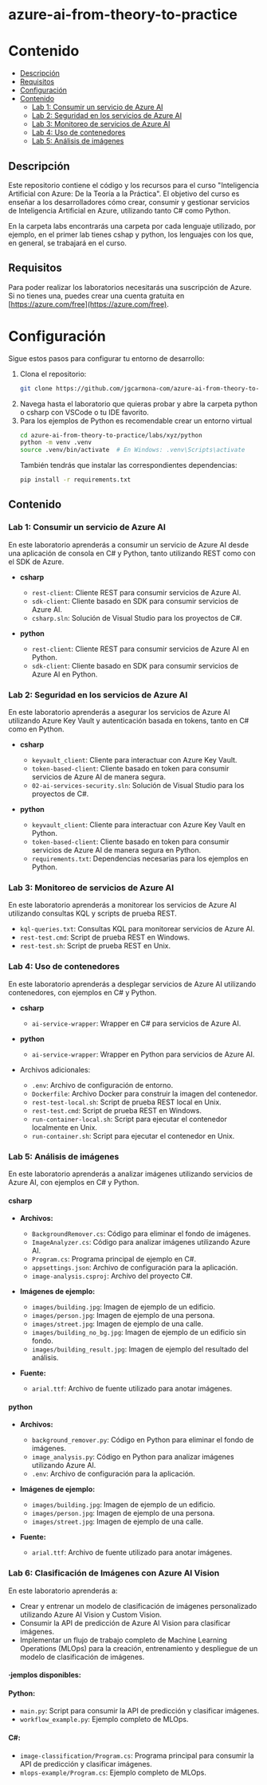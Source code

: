# azure-ai-from-theory-to-practice

# Contenido
- [Descripción](#Descripción)
- [Requisitos](#Requisitos)
- [Configuración](#Configuración)
- [Contenido](#Contenido)
  - [Lab 1: Consumir un servicio de Azure AI](#lab-1-consumir-un-servicio-de-azure-ai)
  - [Lab 2: Seguridad en los servicios de Azure AI](#lab-2-seguridad-en-los-servicios-de-azure-ai)
  - [Lab 3: Monitoreo de servicios de Azure AI](#lab-3-monitoreo-de-servicios-de-azure-ai)
  - [Lab 4: Uso de contenedores](#lab-4-uso-de-contenedores)
  - [Lab 5: Análisis de imágenes](#lab-5-análisis-de-imágenes)

## Descripción

Este repositorio contiene el código y los recursos para el curso "Inteligencia Artificial con Azure: De la Teoría a la Práctica". El objetivo del curso es enseñar a los desarrolladores cómo crear, consumir y gestionar servicios de Inteligencia Artificial en Azure, utilizando tanto C# como Python.

En la carpeta labs encontrarás una carpeta por cada lenguaje utilizado, por ejemplo, en el primer lab tienes cshap y python, los lenguajes con los que, en general, se trabajará en el curso.

## Requisitos

Para poder realizar los laboratorios necesitarás una suscripción de Azure. Si no tienes una, puedes crear una cuenta gratuita en [https://azure.com/free](https://azure.com/free).

# Configuración
Sigue estos pasos para configurar tu entorno de desarrollo:

1. Clona el repositorio:
   ```bash
   git clone https://github.com/jgcarmona-com/azure-ai-from-theory-to-practice.git
   ```
2. Navega hasta el laboratorio que quieras probar y abre la carpeta python o csharp con VSCode o tu IDE favorito.
3. Para los ejemplos de Python es recomendable crear un entorno virtual
   ```bash
   cd azure-ai-from-theory-to-practice/labs/xyz/python
   python -m venv .venv
   source .venv/bin/activate  # En Windows: .venv\Scripts\activate
   ```
   También tendrás que instalar las correspondientes dependencias:
   ```bash
   pip install -r requirements.txt
   ```
## Contenido

### Lab 1: Consumir un servicio de Azure AI

En este laboratorio aprenderás a consumir un servicio de Azure AI desde una aplicación de consola en C# y Python, tanto utilizando REST como con el SDK de Azure.

- **csharp**
  - `rest-client`: Cliente REST para consumir servicios de Azure AI.
  - `sdk-client`: Cliente basado en SDK para consumir servicios de Azure AI.
  - `csharp.sln`: Solución de Visual Studio para los proyectos de C#.

- **python**
  - `rest-client`: Cliente REST para consumir servicios de Azure AI en Python.
  - `sdk-client`: Cliente basado en SDK para consumir servicios de Azure AI en Python.

### Lab 2: Seguridad en los servicios de Azure AI

En este laboratorio aprenderás a asegurar los servicios de Azure AI utilizando Azure Key Vault y autenticación basada en tokens, tanto en C# como en Python.

- **csharp**
  - `keyvault_client`: Cliente para interactuar con Azure Key Vault.
  - `token-based-client`: Cliente basado en token para consumir servicios de Azure AI de manera segura.
  - `02-ai-services-security.sln`: Solución de Visual Studio para los proyectos de C#.

- **python**
  - `keyvault_client`: Cliente para interactuar con Azure Key Vault en Python.
  - `token-based-client`: Cliente basado en token para consumir servicios de Azure AI de manera segura en Python.
  - `requirements.txt`: Dependencias necesarias para los ejemplos en Python.

### Lab 3: Monitoreo de servicios de Azure AI

En este laboratorio aprenderás a monitorear los servicios de Azure AI utilizando consultas KQL y scripts de prueba REST.

- `kql-queries.txt`: Consultas KQL para monitorear servicios de Azure AI.
- `rest-test.cmd`: Script de prueba REST en Windows.
- `rest-test.sh`: Script de prueba REST en Unix.

### Lab 4: Uso de contenedores

En este laboratorio aprenderás a desplegar servicios de Azure AI utilizando contenedores, con ejemplos en C# y Python.

- **csharp**
  - `ai-service-wrapper`: Wrapper en C# para servicios de Azure AI.

- **python**
  - `ai-service-wrapper`: Wrapper en Python para servicios de Azure AI.

- Archivos adicionales:
  - `.env`: Archivo de configuración de entorno.
  - `Dockerfile`: Archivo Docker para construir la imagen del contenedor.
  - `rest-test-local.sh`: Script de prueba REST local en Unix.
  - `rest-test.cmd`: Script de prueba REST en Windows.
  - `run-container-local.sh`: Script para ejecutar el contenedor localmente en Unix.
  - `run-container.sh`: Script para ejecutar el contenedor en Unix.

### Lab 5: Análisis de imágenes

En este laboratorio aprenderás a analizar imágenes utilizando servicios de Azure AI, con ejemplos en C# y Python.

#### csharp

- **Archivos:**
  - `BackgroundRemover.cs`: Código para eliminar el fondo de imágenes.
  - `ImageAnalyzer.cs`: Código para analizar imágenes utilizando Azure AI.
  - `Program.cs`: Programa principal de ejemplo en C#.
  - `appsettings.json`: Archivo de configuración para la aplicación.
  - `image-analysis.csproj`: Archivo del proyecto C#.

- **Imágenes de ejemplo:**
  - `images/building.jpg`: Imagen de ejemplo de un edificio.
  - `images/person.jpg`: Imagen de ejemplo de una persona.
  - `images/street.jpg`: Imagen de ejemplo de una calle.
  - `images/building_no_bg.jpg`: Imagen de ejemplo de un edificio sin fondo.
  - `images/building_result.jpg`: Imagen de ejemplo del resultado del análisis.

- **Fuente:**
  - `arial.ttf`: Archivo de fuente utilizado para anotar imágenes.

#### python

- **Archivos:**
  - `background_remover.py`: Código en Python para eliminar el fondo de imágenes.
  - `image_analysis.py`: Código en Python para analizar imágenes utilizando Azure AI.
  - `.env`: Archivo de configuración para la aplicación.

- **Imágenes de ejemplo:**
  - `images/building.jpg`: Imagen de ejemplo de un edificio.
  - `images/person.jpg`: Imagen de ejemplo de una persona.
  - `images/street.jpg`: Imagen de ejemplo de una calle.

- **Fuente:**
  - `arial.ttf`: Archivo de fuente utilizado para anotar imágenes.


### Lab 6: Clasificación de Imágenes con Azure AI Vision

En este laboratorio aprenderás a:
- Crear y entrenar un modelo de clasificación de imágenes personalizado utilizando Azure AI Vision y Custom Vision. 
- Consumir la API de predicción de Azure AI Vision para clasificar imágenes.
- Implementar un flujo de trabajo completo de Machine Learning Operations (MLOps) para la creación, entrenamiento y despliegue de un modelo de clasificación de imágenes.

#### ·jemplos disponibles:

#### Python:

- `main.py`: Script para consumir la API de predicción y clasificar imágenes.
- `workflow_example.py`: Ejemplo completo de MLOps.

#### C#:

- `image-classification/Program.cs`: Programa principal para consumir la API de predicción y clasificar imágenes.
- `mlops-example/Program.cs`: Ejemplo completo de MLOps.
